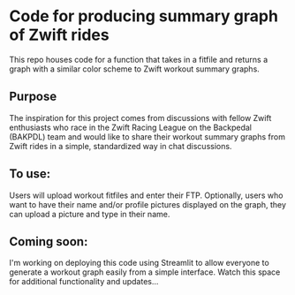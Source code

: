 # Code for producing summary graph of Zwift rides
This repo houses code for a function that takes in a fitfile and returns a graph with a similar color scheme to Zwift workout summary graphs.

## Purpose
The inspiration for this project comes from discussions with fellow Zwift enthusiasts who race in the Zwift Racing League on the Backpedal (BAKPDL) team and would like to share their workout summary graphs from Zwift rides in a simple, standardized way in chat discussions.

## To use:
Users will upload workout fitfiles and enter their FTP. Optionally, users who want to have their name and/or profile pictures displayed on the graph, they can upload a picture and type in their name.

## Coming soon:
I'm working on deploying this code using Streamlit to allow everyone to generate a workout graph easily from a simple interface.
Watch this space for additional functionality and updates...

